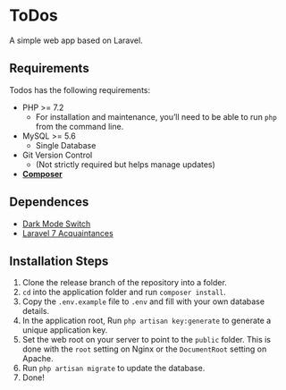 # ToDos
A simple web app based on Laravel.
## Requirements
Todos has the following requirements:
- PHP
  \>= 7.2
  - For installation and maintenance, you’ll need to be able to run `php` from the command line.
- MySQL
  \>= 5.6
  - Single Database
- Git Version Control
  - (Not strictly required but helps manage updates)
- **[Composer](https://getcomposer.org/)**
## Dependences
- [Dark Mode Switch](https://github.com/coliff/dark-mode-switch)
- [Laravel 7 Acquaintances](https://github.com/multicaret/laravel-acquaintances#check-friend-requests)
## Installation Steps
1. Clone the release branch of the repository into a folder.
2. `cd` into the application folder and run `composer install`.
3. Copy the `.env.example` file to `.env` and fill with your own database details.
4. In the application root, Run `php artisan key:generate` to generate a unique application key.
5. Set the web root on your server to point to the `public` folder. This is done with the `root` setting on Nginx or the `DocumentRoot` setting on Apache.
6. Run `php artisan migrate` to update the database.
7. Done!
